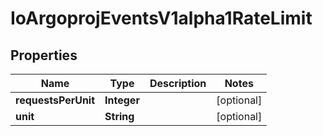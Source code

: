 

# IoArgoprojEventsV1alpha1RateLimit


## Properties

Name | Type | Description | Notes
------------ | ------------- | ------------- | -------------
**requestsPerUnit** | **Integer** |  |  [optional]
**unit** | **String** |  |  [optional]



